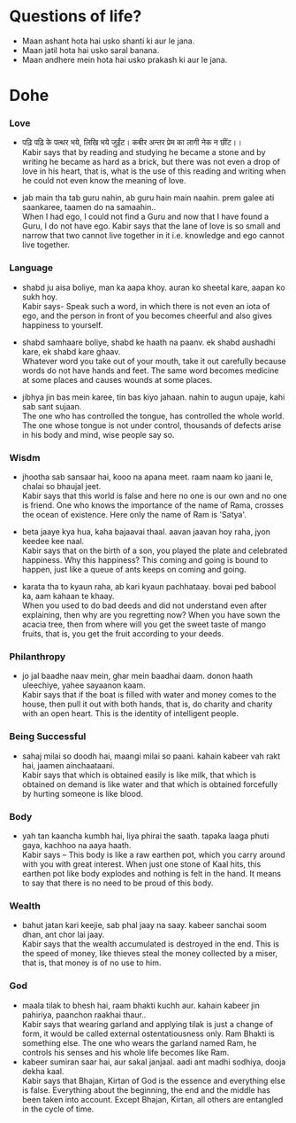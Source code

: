  # Questions of life?
- Maan ashant hota hai usko shanti ki aur le jana.
- Maan jatil hota hai usko saral banana.
- Maan andhere mein hota hai usko prakash ki aur le jana.     


# Dohe

### Love
- पढ़ि पढ़ि के पत्थर भये, लिखि भये जुईंट। कबीर अन्तर प्रेम का लागी नेक न छींट।।     
Kabir says that by reading and studying he became a stone and by writing he became as hard as a brick, but there was not even a drop of love in his heart, that is, what is the use of this reading and writing when he could not even know the meaning of love.

- jab main tha tab guru nahin, ab guru hain main naahin. prem galee ati saankaree, taamen do na samaahin..    
When I had ego, I could not find a Guru and now that I have found a Guru, I do not have ego. Kabir says that the lane of love is so small and narrow that two cannot live together in it i.e. knowledge and ego cannot live together.

### Language
- shabd ju aisa boliye, man ka aapa khoy. auran ko sheetal kare, aapan ko sukh hoy.     
Kabir says- Speak such a word, in which there is not even an iota of ego, and the person in front of you becomes cheerful and also gives happiness to yourself.

- shabd samhaare boliye, shabd ke haath na paanv. ek shabd aushadhi kare, ek shabd kare ghaav.    
Whatever word you take out of your mouth, take it out carefully because words do not have hands and feet. The same word becomes medicine at some places and causes wounds at some places.


- jibhya jin bas mein karee, tin bas kiyo jahaan. nahin to augun upaje, kahi sab sant sujaan.         
The one who has controlled the tongue, has controlled the whole world. The one whose tongue is not under control, thousands of defects arise in his body and mind, wise people say so.

### Wisdm
- jhootha sab sansaar hai, kooo na apana meet. raam naam ko jaani le, chalai so bhaujal jeet.           
Kabir says that this world is false and here no one is our own and no one is friend. One who knows the importance of the name of Rama, crosses the ocean of existence. Here only the name of Ram is 'Satya'.

- beta jaaye kya hua, kaha bajaavai thaal. aavan jaavan hoy raha, jyon keedee kee naal.     
Kabir says that on the birth of a son, you played the plate and celebrated happiness. Why this happiness? This coming and going is bound to happen, just like a queue of ants keeps on coming and going.
- karata tha to kyaun raha, ab kari kyaun pachhataay. bovai ped babool ka, aam kahaan te khaay.   
When you used to do bad deeds and did not understand even after explaining, then why are you regretting now? When you have sown the acacia tree, then from where will you get the sweet taste of mango fruits, that is, you get the fruit according to your deeds.      


### Philanthropy
- jo jal baadhe naav mein, ghar mein baadhai daam. donon haath uleechiye, yahee sayaanon kaam.    
Kabir says that if the boat is filled with water and money comes to the house, then pull it out with both hands, that is, do charity and charity with an open heart. This is the identity of intelligent people.


### Being Successful
- sahaj milai so doodh hai, maangi milai so paani. kahain kabeer vah rakt hai, jaamen ainchaataani.      
Kabir says that which is obtained easily is like milk, that which is obtained on demand is like water and that which is obtained forcefully by hurting someone is like blood.


### Body
- yah tan kaancha kumbh hai, liya phirai the saath. tapaka laaga phuti gaya, kachhoo na aaya haath.      
Kabir says – This body is like a raw earthen pot, which you carry around with you with great interest. When just one stone of Kaal hits, this earthen pot like body explodes and nothing is felt in the hand. It means to say that there is no need to be proud of this body.

### Wealth
- bahut jatan kari keejie, sab phal jaay na saay. kabeer sanchai soom dhan, ant chor lai jaay.      
Kabir says that the wealth accumulated is destroyed in the end. This is the speed of money, like thieves steal the money collected by a miser, that is, that money is of no use to him.

### God
- maala tilak to bhesh hai, raam bhakti kuchh aur. kahain kabeer jin pahiriya, paanchon raakhai thaur..    
Kabir says that wearing garland and applying tilak is just a change of form, it would be called external ostentatiousness only. Ram Bhakti is something else. The one who wears the garland named Ram, he controls his senses and his whole life becomes like Ram.     
- kabeer sumiran saar hai, aur sakal janjaal. aadi ant madhi sodhiya, dooja dekha kaal.    
Kabir says that Bhajan, Kirtan of God is the essence and everything else is false. Everything about the beginning, the end and the middle has been taken into account. Except Bhajan, Kirtan, all others are entangled in the cycle of time.




